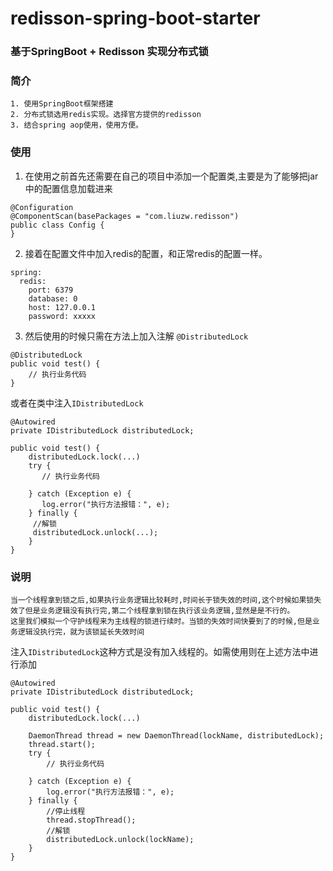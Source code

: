 # redisson-spring-boot-starter

### 基于SpringBoot + Redisson 实现分布式锁

### 简介
    1. 使用SpringBoot框架搭建
    2. 分布式锁选用redis实现。选择官方提供的redisson
    3. 结合spring aop使用，使用方便。

### 使用

1. 在使用之前首先还需要在自己的项目中添加一个配置类,主要是为了能够把jar中的配置信息加载进来
````
@Configuration
@ComponentScan(basePackages = "com.liuzw.redisson")
public class Config {
}
````

2. 接着在配置文件中加入redis的配置，和正常redis的配置一样。
````
spring:
  redis:
    port: 6379
    database: 0
    host: 127.0.0.1
    password: xxxxx
````
3. 然后使用的时候只需在方法上加入注解 `@DistributedLock`

````
@DistributedLock
public void test() {
	// 执行业务代码
}
````
或者在类中注入`IDistributedLock`

````
@Autowired
private IDistributedLock distributedLock;

public void test() {
	distributedLock.lock(...)
	try {
       // 执行业务代码    
       
    } catch (Exception e) {
       log.error("执行方法报错：", e);
    } finally {
     //解锁
     distributedLock.unlock(...);
    }
}
````

### 说明
    当一个线程拿到锁之后,如果执行业务逻辑比较耗时,时间长于锁失效的时间,这个时候如果锁失效了但是业务逻辑没有执行完,第二个线程拿到锁在执行该业务逻辑,显然是是不行的。
    这里我们模拟一个守护线程来为主线程的锁进行续时。当锁的失效时间快要到了的时候,但是业务逻辑没执行完，就为该锁延长失效时间
    
   注入`IDistributedLock`这种方式是没有加入线程的。如需使用则在上述方法中进行添加
 ````
 @Autowired
 private IDistributedLock distributedLock;
 
 public void test() {
 	 distributedLock.lock(...)
 	 
 	 DaemonThread thread = new DaemonThread(lockName, distributedLock);
     thread.start();
     try {
         // 执行业务代码    
        
     } catch (Exception e) {
         log.error("执行方法报错：", e);
     } finally {
         //停止线程
         thread.stopThread();
         //解锁
         distributedLock.unlock(lockName);
     }
 }
 ````  